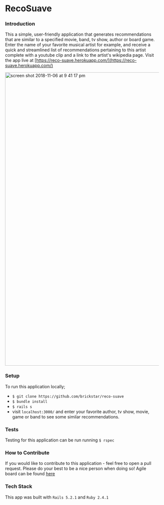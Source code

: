 # RecoSuave
### Introduction
This a simple, user-friendly application that generates recommendations that are similar to a specified movie, band, tv show, author or board game. Enter the name of your favorite musical artist for example, and receive a quick and streamlined list of recommendations pertaining to this artist complete with a youtube clip and a link to the artist's wikipedia page. Visit the app live at [https://reco-suave.herokuapp.com/](https://reco-suave.herokuapp.com/)

<img width="960" alt="screen shot 2018-11-06 at 9 41 17 pm" src="https://user-images.githubusercontent.com/33355897/48112159-80068600-e212-11e8-9a9d-9f13b7baeac5.png">

### Setup
To run this application locally;
* `$ git clone https://github.com/brickstar/reco-suave`
* ```$ bundle install```
* ```$ rails s```
* visit ```localhost:3000/``` and enter your favorite author, tv show, movie, game or band to see some similar recommendations.
### Tests
Testing for this application can be run running ```$ rspec```
### How to Contribute
If you would like to contribute to this application - feel free to open a pull request. Please do your best to be a nice person when doing so! Agile board can be found [here](https://www.pivotaltracker.com/n/projects/2223003)
### Tech Stack
This app was built with ```Rails 5.2.1``` and ```Ruby 2.4.1```


